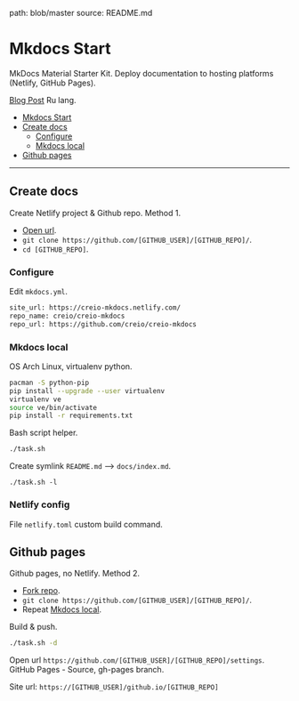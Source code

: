 path: blob/master
source: README.md

# Mkdocs Start

MkDocs Material Starter Kit. Deploy documentation to hosting platforms (Netlify, GitHub Pages).

[Blog Post](https://creio.github.io/mkdocs) Ru lang.

- [Mkdocs Start](#mkdocs-start)
- [Create docs](#create-docs)
    - [Configure](#configure)
    - [Mkdocs local](#mkdocs-local)
- [Github pages](#github-pages)

---

## Create docs

Create Netlify project & Github repo. Method 1.

- [Open url](https://app.netlify.com/start/deploy?repository=https://github.com/creio/creio-mkdocs).
- `git clone https://github.com/[GITHUB_USER]/[GITHUB_REPO]/`.
- `cd [GITHUB_REPO]`.

### Configure

Edit `mkdocs.yml`.

```sh
site_url: https://creio-mkdocs.netlify.com/
repo_name: creio/creio-mkdocs
repo_url: https://github.com/creio/creio-mkdocs
```

### Mkdocs local

OS Arch Linux, virtualenv python.

```sh
pacman -S python-pip
pip install --upgrade --user virtualenv
virtualenv ve
source ve/bin/activate
pip install -r requirements.txt
```

Bash script helper.

```sh
./task.sh
```

Create symlink `README.md` --> `docs/index.md`.

`./task.sh -l`

### Netlify config

File `netlify.toml` custom build command.

## Github pages

Github pages, no Netlify. Method 2.

- [Fork repo](https://github.com/creio/creio-mkdocs).
- `git clone https://github.com/[GITHUB_USER]/[GITHUB_REPO]/`.
- Repeat [Mkdocs local](#mkdocs-local).

Build & push.

```sh
./task.sh -d
```

Open url `https://github.com/[GITHUB_USER]/[GITHUB_REPO]/settings`. GitHub Pages - Source, gh-pages branch.

Site url: `https://[GITHUB_USER]/github.io/[GITHUB_REPO]`
